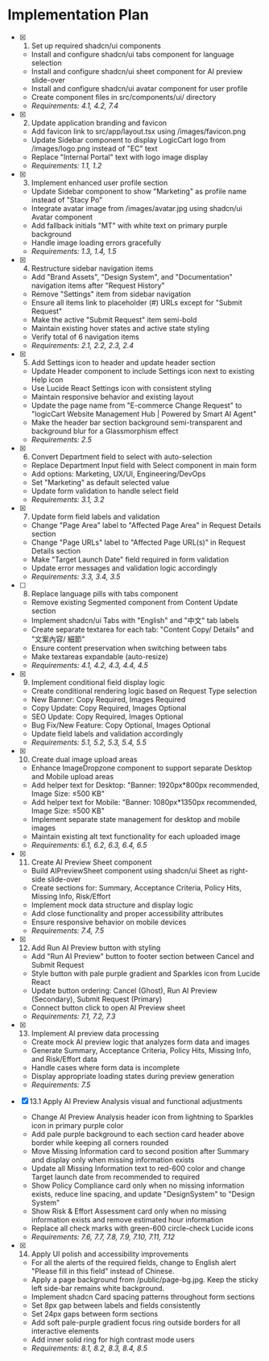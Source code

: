 # Implementation Plan

- [x] 1. Set up required shadcn/ui components
  - Install and configure shadcn/ui tabs component for language selection
  - Install and configure shadcn/ui sheet component for AI preview slide-over
  - Install and configure shadcn/ui avatar component for user profile
  - Create component files in src/components/ui/ directory
  - _Requirements: 4.1, 4.2, 7.4_

- [x] 2. Update application branding and favicon
  - Add favicon link to src/app/layout.tsx using /images/favicon.png
  - Update Sidebar component to display LogicCart logo from /images/logo.png instead of "EC" text
  - Replace "Internal Portal" text with logo image display
  - _Requirements: 1.1, 1.2_

- [x] 3. Implement enhanced user profile section
  - Update Sidebar component to show "Marketing" as profile name instead of "Stacy Po"
  - Integrate avatar image from /images/avatar.jpg using shadcn/ui Avatar component
  - Add fallback initials "MT" with white text on primary purple background
  - Handle image loading errors gracefully
  - _Requirements: 1.3, 1.4, 1.5_

- [x] 4. Restructure sidebar navigation items
  - Add "Brand Assets", "Design System", and "Documentation" navigation items after "Request History"
  - Remove "Settings" item from sidebar navigation
  - Ensure all items link to placeholder (#) URLs except for "Submit Request"
  - Make the active "Submit Request" item semi-bold 
  - Maintain existing hover states and active state styling
  - Verify total of 6 navigation items
  - _Requirements: 2.1, 2.2, 2.3, 2.4_

- [x] 5. Add Settings icon to header and update header section
  - Update Header component to include Settings icon next to existing Help icon
  - Use Lucide React Settings icon with consistent styling
  - Maintain responsive behavior and existing layout
  - Update the page name from "E-commerce Change Request" to "logicCart Website Management Hub | Powered by Smart AI Agent"
  - Make the header bar section background semi-transparent and background blur for a Glassmorphism effect
  - _Requirements: 2.5_

- [x] 6. Convert Department field to select with auto-selection
  - Replace Department Input field with Select component in main form
  - Add options: Marketing, UX/UI, Engineering/DevOps
  - Set "Marketing" as default selected value
  - Update form validation to handle select field
  - _Requirements: 3.1, 3.2_

- [x] 7. Update form field labels and validation
  - Change "Page Area" label to "Affected Page Area" in Request Details section
  - Change "Page URLs" label to "Affected Page URL(s)" in Request Details section
  - Make "Target Launch Date" field required in form validation
  - Update error messages and validation logic accordingly
  - _Requirements: 3.3, 3.4, 3.5_

- [ ] 8. Replace language pills with tabs component
  - Remove existing Segmented component from Content Update section
  - Implement shadcn/ui Tabs with "English" and "中文" tab labels
  - Create separate textarea for each tab: "Content Copy/ Details" and "文案內容/ 細節"
  - Ensure content preservation when switching between tabs
  - Make textareas expandable (auto-resize)
  - _Requirements: 4.1, 4.2, 4.3, 4.4, 4.5_

- [x] 9. Implement conditional field display logic
  - Create conditional rendering logic based on Request Type selection
  - New Banner: Copy Required, Images Required
  - Copy Update: Copy Required, Images Optional  
  - SEO Update: Copy Required, Images Optional
  - Bug Fix/New Feature: Copy Optional, Images Optional
  - Update field labels and validation accordingly
  - _Requirements: 5.1, 5.2, 5.3, 5.4, 5.5_

- [x] 10. Create dual image upload areas
  - Enhance ImageDropzone component to support separate Desktop and Mobile upload areas
  - Add helper text for Desktop: "Banner: 1920px*800px recommended, Image Size: ≤500 KB"
  - Add helper text for Mobile: "Banner: 1080px*1350px recommended, Image Size: ≤500 KB"
  - Implement separate state management for desktop and mobile images
  - Maintain existing alt text functionality for each uploaded image
  - _Requirements: 6.1, 6.2, 6.3, 6.4, 6.5_

- [x] 11. Create AI Preview Sheet component
  - Build AIPreviewSheet component using shadcn/ui Sheet as right-side slide-over
  - Create sections for: Summary, Acceptance Criteria, Policy Hits, Missing Info, Risk/Effort
  - Implement mock data structure and display logic
  - Add close functionality and proper accessibility attributes
  - Ensure responsive behavior on mobile devices
  - _Requirements: 7.4, 7.5_

- [x] 12. Add Run AI Preview button with styling
  - Add "Run AI Preview" button to footer section between Cancel and Submit Request
  - Style button with pale purple gradient and Sparkles icon from Lucide React
  - Update button ordering: Cancel (Ghost), Run AI Preview (Secondary), Submit Request (Primary)
  - Connect button click to open AI Preview sheet
  - _Requirements: 7.1, 7.2, 7.3_

- [x] 13. Implement AI preview data processing
  - Create mock AI preview logic that analyzes form data and images
  - Generate Summary, Acceptance Criteria, Policy Hits, Missing Info, and Risk/Effort data
  - Handle cases where form data is incomplete
  - Display appropriate loading states during preview generation
  - _Requirements: 7.5_

- [x] 13.1 Apply AI Preview Analysis visual and functional adjustments
  - Change AI Preview Analysis header icon from lightning to Sparkles icon in primary purple color
  - Add pale purple background to each section card header above border while keeping all corners rounded
  - Move Missing Information card to second position after Summary and display only when missing information exists
  - Update all Missing Information text to red-600 color and change Target launch date from recommended to required
  - Show Policy Compliance card only when no missing information exists, reduce line spacing, and update "DesignSystem" to "Design System"
  - Show Risk & Effort Assessment card only when no missing information exists and remove estimated hour information
  - Replace all check marks with green-600 circle-check Lucide icons
  - _Requirements: 7.6, 7.7, 7.8, 7.9, 7.10, 7.11, 7.12_

- [x] 14. Apply UI polish and accessibility improvements
  - For all the alerts of the required fields, change to English alert "Please fill in this field" instead of Chinese.
  - Apply a page background from /public/page-bg.jpg. Keep the sticky left side-bar remains white background.
  - Implement shadcn Card spacing patterns throughout form sections
  - Set 8px gap between labels and fields consistently
  - Set 24px gaps between form sections
  - Add soft pale-purple gradient focus ring outside borders for all interactive elements
  - Add inner solid ring for high contrast mode users
  - _Requirements: 8.1, 8.2, 8.3, 8.4, 8.5_

